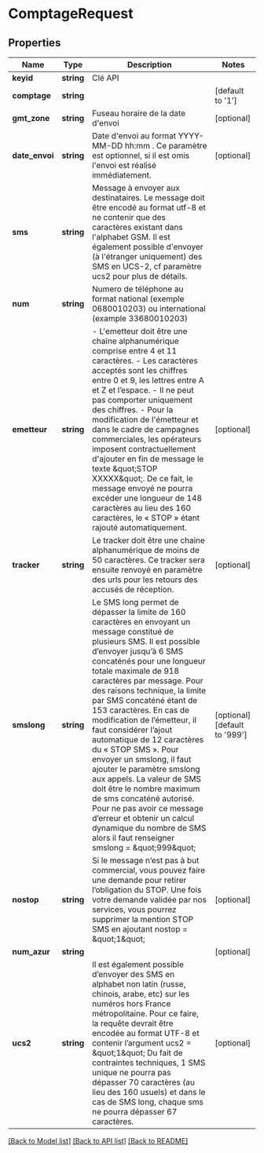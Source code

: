 # ComptageRequest

## Properties
Name | Type | Description | Notes
------------ | ------------- | ------------- | -------------
**keyid** | **string** | Clé API | 
**comptage** | **string** |  | [default to '1']
**gmt_zone** | **string** | Fuseau horaire de la date d&#39;envoi | [optional] 
**date_envoi** | **string** | Date d&#39;envoi au format YYYY-MM-DD hh:mm . Ce paramètre est optionnel, si il est omis l&#39;envoi est réalisé immédiatement. | [optional] 
**sms** | **string** | Message à envoyer aux destinataires. Le message doit être encodé au format utf-8 et ne contenir que des caractères existant dans l&#39;alphabet GSM. Il est également possible d&#39;envoyer (à l&#39;étranger uniquement) des SMS en UCS-2, cf paramètre ucs2 pour plus de détails. | 
**num** | **string** | Numero de téléphone au format national (exemple 0680010203) ou international (example 33680010203) | 
**emetteur** | **string** | - L&#39;emetteur doit être une chaîne alphanumérique comprise entre 4 et 11 caractères.  - Les caractères acceptés sont les chiffres entre 0 et 9, les lettres entre A et Z et l’espace.  - Il ne peut pas comporter uniquement des chiffres.   - Pour la modification de l&#39;émetteur et dans le cadre de campagnes commerciales, les opérateurs imposent contractuellement d&#39;ajouter en fin de message le texte \&quot;STOP XXXXX\&quot;. De ce fait, le message envoyé ne pourra excéder une longueur de 148 caractères au lieu des 160 caractères, le « STOP » étant rajouté automatiquement. | [optional] 
**tracker** | **string** | Le tracker doit être une chaine alphanumérique de moins de 50 caractères. Ce tracker sera ensuite renvoyé en paramètre des urls pour les retours des accusés de réception. | [optional] 
**smslong** | **string** | Le SMS long permet de dépasser la limite de 160 caractères en envoyant un message constitué de plusieurs SMS. Il est possible d’envoyer jusqu’à 6 SMS concaténés pour une longueur totale maximale de 918 caractères par message. Pour des raisons technique, la limite par SMS concaténé étant de 153 caractères. En cas de modification de l’émetteur, il faut considérer l’ajout automatique de 12 caractères du « STOP SMS ». Pour envoyer un smslong, il faut ajouter le paramètre smslong aux appels. La valeur de SMS doit être le nombre maximum de sms concaténé autorisé.   Pour ne pas avoir ce message d’erreur et obtenir un calcul dynamique du nombre de SMS alors il faut renseigner smslong &#x3D; \&quot;999\&quot; | [optional] [default to '999']
**nostop** | **string** | Si le message n’est pas à but commercial, vous pouvez faire une demande pour retirer l’obligation du STOP. Une fois votre demande validée par nos services, vous pourrez supprimer la mention STOP SMS en ajoutant nostop &#x3D; \&quot;1\&quot; | [optional] 
**num_azur** | **string** |  | [optional] 
**ucs2** | **string** | Il est également possible d’envoyer des SMS en alphabet non latin (russe, chinois, arabe, etc) sur les numéros hors France métropolitaine. Pour ce faire, la requête devrait être encodée au format UTF-8 et contenir l’argument ucs2 &#x3D; \&quot;1\&quot; Du fait de contraintes techniques, 1 SMS unique ne pourra pas dépasser 70 caractères (au lieu des 160 usuels) et dans le cas de SMS long, chaque sms ne pourra dépasser 67 caractères. | [optional] 

[[Back to Model list]](../README.md#documentation-for-models) [[Back to API list]](../README.md#documentation-for-api-endpoints) [[Back to README]](../README.md)


